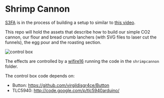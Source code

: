 # Shrimp Cannon

[S3FA](http://site3firearts.ca/) is in the process of building a setup to similar to [this video](https://www.youtube.com/watch?v=lkaIoH6Um60).

This repo will hold the assets that describe how to build our simple CO2 cannon, our flour and bread crumb lanchers (with SVG files to laser cut the funnels), the egg pour and the roasting section.


![control box](https://raw.github.com/S3FA/shrimp-cannon/master/control-bax.jpg)

The effects are controlled by a [wifire16](http://propaneandelectrons.com/projects/wifire16) running the code in the `shrimpcannon` folder.

The control box code depends on:
* Button: https://github.com/virgildisgr4ce/Button
* TLC5940: http://code.google.com/p/tlc5940arduino/
